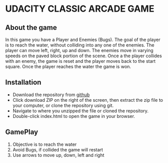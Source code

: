 # UDACITY CLASSIC ARCADE GAME
## About the game
In this game you have a Player and Enemies (Bugs). The goal of the player is to reach the water, without colliding into any one of the enemies. The player can move left, right, up and down. The enemies move in varying speeds on the paved block portion of the scene. Once a the player collides with an enemy, the game is reset and the player moves back to the start square. Once the player reaches the water the game is won.

## Installation
* Download the repository from [github](https://github.com/arnarejo/FEND-project5-arcade-game)
* Click download ZIP on the right of the screen, then extract the zip file to your computer, or clone the repository using git.
* Navigate to where you unzipped the file or cloned the repository.
* Double-click index.html to open the game in your browser.

## GamePlay
1. Objective is to reach the water
2. Avoid Bugs, if collided the game will restart
3. Use arrows to move up, down, left and right
